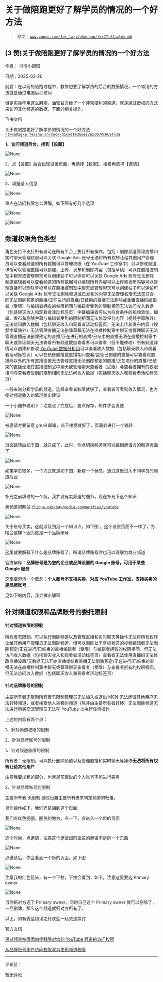 # 关于做陪跑更好了解学员的情况的一个好方法

> 原文：[`www.yuque.com/for_lazy/zhoubao/ikk77t52avlpkuq8`](https://www.yuque.com/for_lazy/zhoubao/ikk77t52avlpkuq8)

## (3 赞)关于做陪跑更好了解学员的情况的一个好方法

作者： 书情小跟班

日期：2025-02-26

前言：在以前的陪跑过程中，教练想要了解学员的后台的数据情况，一个常用的方法就是通过电脑远程访问

但是实际不用这么麻烦，油管官方给了一个非常便利的渠道。就是通过授权的方式来访问其他频道的数据，下面的相关操作。

飞书文档

关于做陪跑更好了解学员的情况的一个好方法 [`rlwxa0zgke.feishu.cn/docx/G5sydTm3GoeiVaxc0UWcAL9Tn3a`](https://rlwxa0zgke.feishu.cn/docx/G5sydTm3GoeiVaxc0UWcAL9Tn3a)

**1、访问频道后台，找到【设置】**

![](img/588833d7df6a0b927debae2d0868e28d.png "None")

2、点【设置】后会出现设置页面，再选择【权限】，接着再选择【邀请】

![](img/b11b59a989d5e5be5d3ecb34f12cbe5e.png "None")

3、填邀请人信息

![](img/da2b1166dd5e647ec71fdc7b0477fa8d.png "None")

重点在访问权限怎么理解，如下图有好几个选项

![](img/48ca6da7a255ffbfc945dbb5d585b2ef.png "None")

![](img/df5bdcd21d29a2be254ecb191128e304.png "None")

## 频道权限角色类型

角色支持不支持所有者可在所有平台上执行所有操作，包括：删除频道管理直播和实时聊天管理权限可以关联 Google Ads
账号无法将所有权转让给其他用户管理员可以查看频道的所有数据可以管理权限（在 YouTube
工作室中）可以修改频道详情可以管理直播可以创建、上传、发布和删除内容（包括草稿）可以在直播控制室中聊天或管理聊天可以创建帖子可以评论可以关联 Google
Ads
账号无法删除频道编辑者可以查看频道的所有数据可以编辑所有内容可以上传和发布内容可以管理直播可以删除草稿可以在直播控制室中聊天或管理聊天可以创建帖子可以评论可以关联
Google Ads
账号无法删除频道或已发布的内容无法管理权限无法签订合同无法删除预定的直播/正在进行的直播/已结束的直播无法删除或重置直播码编辑者（受限）与编辑者拥有的权限相同与编辑者受到的限制相同无法访问收入数据（包括聊天收入和观看者活动标签页）字幕编辑者可以为符合条件的视频添加、编辑、发布和删除字幕与编辑者受到的限制相同无法修改任何内容（视频字幕除外）无法访问收入数据（包括聊天收入和观看者活动标签页）无法上传和发布内容（视频字幕除外）无法管理直播无法删除草稿无法在直播控制室中聊天或管理聊天无法管理直播无法删除预定的直播/正在进行的直播/已结束的直播无法在直播控制室中聊天或管理聊天无法查看所有频道数据查看者可以查看（但不能修改）所有频道详情可以创建和修改 [YouTube
数据分析组](https://support.google.com/youtube/answer/3529123)可以查看收入数据（包括聊天收入和观看者活动标签页）可以在预备直播或直播期间查看/监管已创建的直播可以查看除直播码以外的所有直播设置无法管理直播无法删除预定的直播/正在进行的直播/已结束的直播无法在直播控制室中聊天或管理聊天查看者（受限）与查看者拥有的权限相同与查看者受到的限制相同无法访问收入数据（包括聊天收入和观看者活动标签页）

一般来说分析学员的频道，选择查看者权限就够了，查看者可看到收入情况，也方便对频道收入的情况给出建议

一个小细节说明下：注意点了完成后，要点保存，邮件才会发送

![](img/551a9c8b1cfefb1fdb8a7d8e7caa0a9f.png "None")

被邀请方要留意 gmail 邮箱，点下接受就好了，页面会进行一个跳转

![](img/334abd24952716e3f717eb10e7ee846e.png "None")

页面跳转后如下图，就完成了，此时，你点切换频道就可以跳到邀请方的频道页面了

![](img/59b24a2158aa9236947505d9e37871c7.png "None")

如果学员较多，一个方式就是如下图，新建一个标签，通过这里进入不同学员的频道后台

![](img/334abd24952716e3f717eb10e7ee846e.png "None")

补充之前填过的一个坑，我并没有卖频道的细节，现在补充下这个知识

卖频道的网站 [`flippa.com/buy/media-communities/youtube`](https://flippa.com/buy/media-communities/youtube)

![](img/e50ce0396a22c6dcc9485c659e708bd9.png "None")

关于账号买卖，这就涉及到另一个知识点，如下图 ，这个设置页面不一样了，为啥会这样？因为这是一个品牌账号

![](img/cd300564bec665608034b14d207f3852.png "None")

这里就要解释下什么是品牌账号了，所谓品牌账号你也可以理解为商业频道

官方解释：**品牌账号是为您的企业或品牌设置的 Google 账号，可用于某些 Google 服务**

这里要澄清一个概念：**个人账号不支持买卖，对应 YouTube 工作室，支持买卖的是品牌账号**

见如下的内容，我会做出解释

## 针对频道权限和品牌账号的委托限制

#### 针对频道权限的限制

所有者无限制。可以执行删除频道以及管理直播和实时聊天等操作无法将所有权转让给其他用户管理员无法删除频道，但可以删除处于草稿状态的视频编辑者无法删除预定/正在进行/已结束的直播编辑者（受限）与编辑者拥有的权限相同，但无法访问收入数据（包括聊天收入和观看者活动标签页）查看者无法使用直播码无法修改直播设置/元数据无法开始直播或结束直播无法删除预定/正在进行/已结束的直播无法在直播控制室中聊天或管理聊天查看者（受限）与查看者拥有的权限相同，但无法访问收入数据（包括聊天收入和观看者活动标签页）

#### 针对品牌账号的限制

主要所有者无限制所有者无限制管理员无法加入或退出
MCN 无法邀请其他用户无法转移频道，或者接受他人转移的频道（除非由主要所有者转移）无法删除频道无法进行购买交流管理员无法在 YouTube 上执行任何操作

上述的内容有两个点：

1、针对频道权限的限制

2、针对品牌账号的限制

1、针对频道权限的限制

所有者：无限制。可以执行删除频道以及管理直播和实时聊天等操作**无法将所有权转让给其他用户**

注意我要加粗的部分，也就是前面说的个人账号不能进行买卖

2、针对品牌账号的限制

主要所有者 无限制 通过设置主要所有者来判定频道的归谁，

具体操作如下，我们还是回到这个页面

我们点红色圈圈，圈住的地方，点一下，会进入一个新的页面

![](img/bf0a5d63c6e1c04d5b39923968393ec1.png "None")

这个时候，点邀请，注意这个邀请跟前面说的邀请不是同一个东西

![](img/75f4482569640bd5d5c2d07e26476066.png "None")

点邀请后，你会看到一个新的页面，如下图

![](img/af05e3434e5eaebb319eb5f8ff7931a5.png "None")

注意我的红色箭头，有一个下拉，下拉会看到，如下，注意这里要选 Primary owner

![](img/3e89b3f72ef850d66e05efe03d8bfd7a.png "None")

当你把对方选了 Primary owner，同时自己这个 Primary owner 就可以删除了，一旦删除，那么这个频道就归对方所有了。

以上，如有表达错误之处欢迎一起交流探讨

官方文档

[通过频道权限添加或移除对您的 YouTube
频道的访问权限](https://support.google.com/youtube/answer/9481328)

[从品牌账号用户访问权限改为使用频道权限](https://support.google.com/youtube/answer/9367690#channelpermissions)

* * *

评论区：

暂无评论